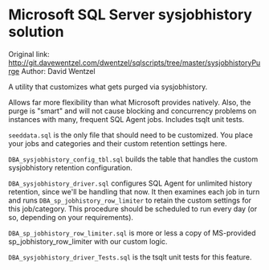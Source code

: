 # Microsoft SQL Server sysjobhistory solution

Original link: http://git.davewentzel.com/dwentzel/sqlscripts/tree/master/sysjobhistoryPurge
Author: David Wentzel

A utility that customizes what gets purged via sysjobhistory.

Allows far more flexibility than what Microsoft provides natively. Also, the purge is "smart" and will not cause blocking and concurrency problems on instances with many, frequent SQL Agent jobs. Includes tsqlt unit tests.

`seeddata.sql` is the only file that should need to be customized. You place your jobs and categories and their custom retention settings here.

`DBA_sysjobhistory_config_tbl.sql` builds the table that handles the custom sysjobhistory retention configuration.

`DBA_sysjobhistory_driver.sql` configures SQL Agent for unlimited history retention, since we'll be handling that now. It then examines each job in turn and runs `DBA_sp_jobhistory_row_limiter` to retain the custom settings for this job/category. This procedure should be scheduled to run every day (or so, depending on your requirements).

`DBA_sp_jobhistory_row_limiter.sql` is more or less a copy of MS-provided sp_jobhistory_row_limiter with our custom logic.

`DBA_sysjobhistory_driver_Tests.sql` is the tsqlt unit tests for this feature.
